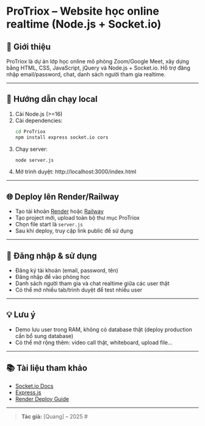 # ProTriox – Website học online realtime (Node.js + Socket.io)

## 📝 Giới thiệu
ProTriox là dự án lớp học online mô phỏng Zoom/Google Meet, xây dựng bằng HTML, CSS, JavaScript, jQuery và Node.js + Socket.io. Hỗ trợ đăng nhập email/password, chat, danh sách người tham gia realtime.

---

## 🚀 Hướng dẫn chạy local
1. Cài Node.js (>=16)
2. Cài dependencies:
   ```bash
   cd ProTriox
   npm install express socket.io cors
   ```
3. Chạy server:
   ```bash
   node server.js
   ```
4. Mở trình duyệt: http://localhost:3000/index.html

---

## 🌐 Deploy lên Render/Railway
- Tạo tài khoản [Render](https://render.com/) hoặc [Railway](https://railway.app/)
- Tạo project mới, upload toàn bộ thư mục ProTriox
- Chọn file start là `server.js`
- Sau khi deploy, truy cập link public để sử dụng

---

## 🔑 Đăng nhập & sử dụng
- Đăng ký tài khoản (email, password, tên)
- Đăng nhập để vào phòng học
- Danh sách người tham gia và chat realtime giữa các user thật
- Có thể mở nhiều tab/trình duyệt để test nhiều user

---

## 💡 Lưu ý
- Demo lưu user trong RAM, không có database thật (deploy production cần bổ sung database)
- Có thể mở rộng thêm: video call thật, whiteboard, upload file...

---

## 📚 Tài liệu tham khảo
- [Socket.io Docs](https://socket.io/docs/)
- [Express.js](https://expressjs.com/)
- [Render Deploy Guide](https://render.com/docs/deploy-node-express-app)

---

> **Tác giả:** [Quang] – 2025 #